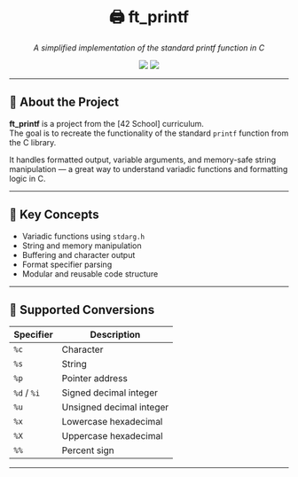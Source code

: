 <h1 align="center">🖨️ ft_printf</h1>
<p align="center">
  <i>A simplified implementation of the standard printf function in C</i>
</p>

<p align="center">
  <img src="https://img.shields.io/badge/Language-C-blue.svg" />
  <img src="https://img.shields.io/badge/Project-42%20School-darkblue" />
</p>

---

## 📘 About the Project

**ft_printf** is a project from the [42 School] curriculum.  
The goal is to recreate the functionality of the standard `printf` function from the C library.

It handles formatted output, variable arguments, and memory-safe string manipulation — a great way to understand variadic functions and formatting logic in C.

---

## 🧠 Key Concepts

- Variadic functions using `stdarg.h`
- String and memory manipulation
- Buffering and character output
- Format specifier parsing
- Modular and reusable code structure

---

## 🧩 Supported Conversions

| Specifier | Description              |
|-----------|--------------------------|
| `%c`      | Character                |
| `%s`      | String                   |
| `%p`      | Pointer address          |
| `%d` / `%i` | Signed decimal integer |
| `%u`      | Unsigned decimal integer |
| `%x`      | Lowercase hexadecimal    |
| `%X`      | Uppercase hexadecimal    |
| `%%`      | Percent sign             |

---
